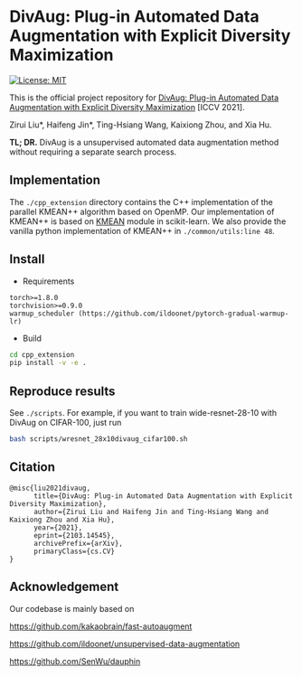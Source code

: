 # DivAug: Plug-in Automated Data Augmentation with Explicit Diversity Maximization

[![License: MIT](https://img.shields.io/badge/License-MIT-green.svg)](https://opensource.org/licenses/MIT)

This is the official project repository for [DivAug: Plug-in Automated Data Augmentation with Explicit Diversity Maximization](https://arxiv.org/abs/2103.14545) [ICCV 2021].

Zirui Liu*, Haifeng Jin*, Ting-Hsiang Wang, Kaixiong Zhou, and Xia Hu.

**TL; DR.**
DivAug is a unsupervised automated data augmentation method without requiring a separate search process.


## Implementation

The `./cpp_extension` directory contains the C++ implementation of the parallel KMEAN++ algorithm based on OpenMP. 
Our implementation of KMEAN++ is based on [KMEAN](https://scikit-learn.org/stable/modules/generated/sklearn.cluster.KMeans.html) module in scikit-learn.
We also provide the vanilla python implementation of KMEAN++ in `./common/utils:line 48`.

## Install
- Requirements
```
torch>=1.8.0
torchvision>=0.9.0
warmup_scheduler (https://github.com/ildoonet/pytorch-gradual-warmup-lr)
```

- Build
```bash
cd cpp_extension
pip install -v -e .
```
## Reproduce results

See `./scripts`. For example, if you want to train wide-resnet-28-10 with DivAug on CIFAR-100, just run 
```bash
bash scripts/wresnet_28x10divaug_cifar100.sh
```

## Citation

```
@misc{liu2021divaug,
      title={DivAug: Plug-in Automated Data Augmentation with Explicit Diversity Maximization}, 
      author={Zirui Liu and Haifeng Jin and Ting-Hsiang Wang and Kaixiong Zhou and Xia Hu},
      year={2021},
      eprint={2103.14545},
      archivePrefix={arXiv},
      primaryClass={cs.CV}
}
```

## Acknowledgement
Our codebase is mainly based on 

https://github.com/kakaobrain/fast-autoaugment

https://github.com/ildoonet/unsupervised-data-augmentation

https://github.com/SenWu/dauphin